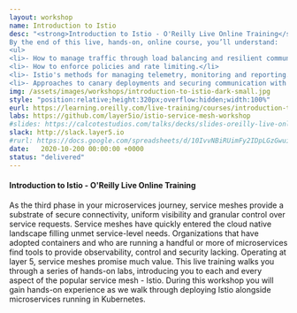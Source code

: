 ```yaml
---
layout: workshop
name: Introduction to Istio
desc: "<strong>Introduction to Istio - O'Reilly Live Online Training</strong>
By the end of this live, hands-on, online course, you’ll understand:
<ul>
<li>- How to manage traffic through load balancing and resilient communications.</li>
<li>- How to enforce policies and rate limiting.</li>
<li>- Istio's methods for managing telemetry, monitoring and reporting.</li>
<li>- Approaches to canary deployments and securing communication with Istio.</li></ul>"
img: /assets/images/workshops/introduction-to-istio-dark-small.jpg
style: "position:relative;height:320px;overflow:hidden;width:100%"
eurl: https://learning.oreilly.com/live-training/courses/introduction-to-istio/0636920282938/
labs: https://github.com/layer5io/istio-service-mesh-workshop
#slides: https://calcotestudios.com/talks/decks/slides-oreilly-live-online-training-introduction-to-istio-february-2020.html
slack: http://slack.layer5.io
#rurl: https://docs.google.com/spreadsheets/d/10IvvNBiRUimFy2IDpLGzGwuiiVl3vFstN7Bx8fJDB0c/edit?usp=sharing
date:   2020-10-200 00:00:00 +0000
status: "delivered"
---
```


<h4>Introduction to Istio - O'Reilly Live Online Training</h4>
As the third phase in your microservices journey, service meshes provide a substrate of secure connectivity, uniform visibility and granular control over service requests. Service meshes have quickly entered the cloud native landscape filling unmet service-level needs. Organizations that have adopted containers and who are running a handful or more of microservices find tools to provide observability, control and security lacking. Operating at layer 5, service meshes promise much value. This live training walks you through a series of hands-on labs, introducing you to each and every aspect of the popular service mesh - Istio. During this workshop you will gain hands-on experience as we walk through deploying Istio alongside microservices running in Kubernetes.
